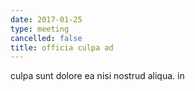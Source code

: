 ```yaml
---
date: 2017-01-25
type: meeting
cancelled: false
title: officia culpa ad
---
```

culpa sunt dolore ea nisi nostrud aliqua. in